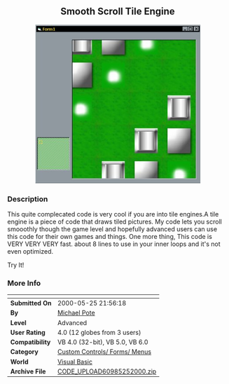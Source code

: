 ﻿<div align="center">

## Smooth Scroll Tile Engine

<img src="PIC2000525161216848.jpg">
</div>

### Description

This quite complecated code is very cool if you are into tile engines.A tile engine is a piece of code that draws tiled pictures. My code lets you scroll smooothly though the game level and hopefully advanced users can use this code for their own games and things. One more thing, This code is VERY VERY VERY fast. about 8 lines to use in your inner loops and it's not even optimized.

Try It!
 
### More Info
 


<span>             |<span>
---                |---
**Submitted On**   |2000-05-25 21:56:18
**By**             |[Michael Pote](https://github.com/Planet-Source-Code/PSCIndex/blob/master/ByAuthor/michael-pote.md)
**Level**          |Advanced
**User Rating**    |4.0 (12 globes from 3 users)
**Compatibility**  |VB 4\.0 \(32\-bit\), VB 5\.0, VB 6\.0
**Category**       |[Custom Controls/ Forms/  Menus](https://github.com/Planet-Source-Code/PSCIndex/blob/master/ByCategory/custom-controls-forms-menus__1-4.md)
**World**          |[Visual Basic](https://github.com/Planet-Source-Code/PSCIndex/blob/master/ByWorld/visual-basic.md)
**Archive File**   |[CODE\_UPLOAD60985252000\.zip](https://github.com/Planet-Source-Code/michael-pote-smooth-scroll-tile-engine__1-8355/archive/master.zip)








